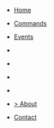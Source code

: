 * [Home](./)

* [Commands](./commands/index)
* [Events](./events/index)

* []()
* []()
* []()
* []()


* [> About](./info/about/index)
* [Contact](./info/contact/index)
